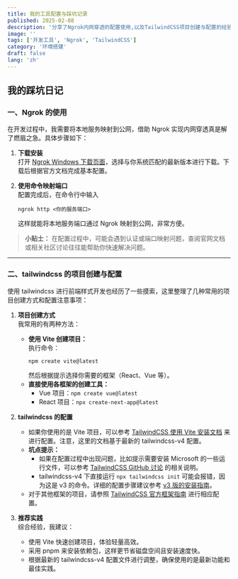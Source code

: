 ```yaml
---
title: 我的工具配置与踩坑记录
published: 2025-02-08
description: '分享了Ngrok内网穿透的配置使用,以及TailwindCSS项目创建与配置的经验总结,希望能帮助遇到类似问题的开发者。'
image: ''
tags: ['开发工具', 'Ngrok', 'TailwindCSS']
category: '环境搭建'
draft: false
lang: 'zh'
---
```



## 我的踩坑日记

### 一、Ngrok 的使用

在开发过程中，我需要将本地服务映射到公网，借助 Ngrok 实现内网穿透真是解了燃眉之急。具体步骤如下：

1. **下载安装**  
   打开 [Ngrok Windows 下载页面](https://ngrok.com/downloads/windows)，选择与你系统匹配的最新版本进行下载。下载后根据官方文档完成基本配置。

2. **使用命令映射端口**  
   配置完成后，在命令行中输入  
   ```
   ngrok http <你的服务端口>
   ```  
   这样就能将本地服务端口通过 Ngrok 映射到公网，非常方便。

> **小贴士：** 在配置过程中，可能会遇到认证或端口映射问题，查阅官网文档或相关社区讨论往往能帮助你快速解决问题。

---

### 二、tailwindcss 的项目创建与配置

使用 tailwindcss 进行前端样式开发也经历了一些摸索，这里整理了几种常用的项目创建方式和配置注意事项：

1. **项目创建方式**  
   我常用的有两种方法：  
   - **使用 Vite 创建项目：**  
     执行命令：  
     ```
     npm create vite@latest
     ```  
     然后根据提示选择你需要的框架（React、Vue 等）。  
   - **直接使用各框架的创建工具：**  
     - Vue 项目：`npm create vue@latest`
     - React 项目：`npx create-next-app@latest`

2. **tailwindcss 的配置**  
   - 如果你使用的是 Vite 项目，可以参考 [TailwindCSS 使用 Vite 安装文档](https://tailwindcss.com/docs/installation/using-vite) 来进行配置。注意，这里的文档基于最新的 tailwindcss-v4 配置。  
   - **坑点提示：**  
     - 如果在配置过程中出现问题，比如提示需要安装 Microsoft 的一些运行文件，可以参考 [TailwindCSS GitHub 讨论](https://github.com/tailwindlabs/tailwindcss/discussions/15792#discussioncomment-12040172) 的相关说明。  
     - tailwindcss-v4 下直接运行 `npx tailwindcss init` 可能会报错，因为这是 v3 的命令。详细的配置步骤建议参考 [v3 版的安装指南](https://v3.tailwindcss.com/docs/installation)。
   - 对于其他框架的项目，请参照 [TailwindCSS 官方框架指南](https://tailwindcss.com/docs/installation/framework-guides) 进行相应配置。

3. **推荐实践**  
   综合经验，我建议：  
   - 使用 Vite 快速创建项目，体验轻量高效。  
   - 采用 pnpm 来安装依赖包，这样更节省磁盘空间且安装速度快。  
   - 根据最新的 tailwindcss-v4 配置文件进行调整，确保使用的是最新功能和最佳实践。
